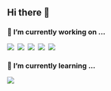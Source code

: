 ## Hi there 👋

### 🔭 I’m currently working on ...
<img src="https://img.shields.io/badge/Java-007396?style=flat-square&logo=Java&logoColor=white"/>&nbsp; <img src="https://img.shields.io/badge/Spring-6DB33F?style=flat-square&logo=Spring&logoColor=white"/>&nbsp; <img src="https://img.shields.io/badge/JavaScript-F7DF1E?style=flat-square&logo=JavaScript&logoColor=white"/>&nbsp; <img src="https://img.shields.io/badge/EclipseIDE-2C2255?style=flat-square&logo=eclipseide&logoColor=white"/>&nbsp; <img src="https://img.shields.io/badge/Microsoft SQL Server-2C2255?style=flat-square&logo=mssql&logoColor=white"/>&nbsp;


### 🌱 I’m currently learning ...
<img src="https://img.shields.io/badge/Python-3766AB?style=flat-square&logo=Python&logoColor=white"/>&nbsp;
<!--
**B612Asteroid/B612Asteroid** is a ✨ _special_ ✨ repository because its `README.md` (this file) appears on your GitHub profile.

Here are some ideas to get you started:


- 🌱 I’m currently learning ...
- 👯 I’m looking to collaborate on ...
- 🤔 I’m looking for help with ...
- 💬 Ask me about ...
- 📫 How to reach me: ...
- 😄 Pronouns: ...
- ⚡ Fun fact: ...
-->
